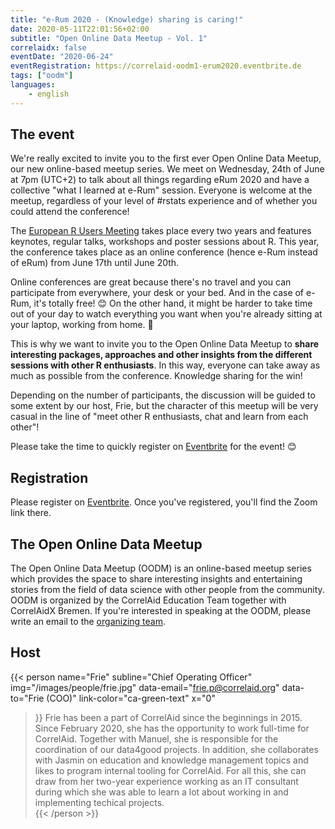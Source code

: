 ```yaml
---
title: "e-Rum 2020 - (Knowledge) sharing is caring!"
date: 2020-05-11T22:01:56+02:00
subtitle: "Open Online Data Meetup - Vol. 1"
correlaidx: false
eventDate: "2020-06-24"
eventRegistration: https://correlaid-oodm1-erum2020.eventbrite.de
tags: ["oodm"]
languages: 
    - english
---
```


## The event

We're really excited to invite you to the first ever Open Online Data Meetup, our new online-based meetup series. We meet on Wednesday, 24th of June at 7pm (UTC+2) to talk about all things regarding eRum 2020 and have a collective "what I learned at e-Rum" session. Everyone is welcome at the meetup, regardless of your level of #rstats experience and of whether you could attend the conference!

The [European R Users Meeting](https://2020.erum.io) takes place every two years and features keynotes, regular talks, workshops and poster sessions about R. This year, the conference takes place as an online conference (hence e-Rum instead of eRum) from June 17th until June 20th.

Online conferences are great because there's no travel and you can participate from everywhere, your desk or your bed. And in the case of e-Rum, it's totally free! :blush: On the other hand, it might be harder to take time out of your day to watch everything you want when you're already sitting at your laptop, working from home. :tada:

This is why we want to invite you to the Open Online Data Meetup to **share interesting packages, approaches and other insights from the different sessions with other R enthusiasts**. In this way, everyone can take away as much as possible from the conference. Knowledge sharing for the win!

Depending on the number of participants, the discussion will be guided to some extent by our host, Frie, but the character of this meetup will be very casual in the line of "meet other R enthusiasts, chat and learn from each other"!

Please take the time to quickly register on [Eventbrite](https://correlaid-oodm1-erum2020.eventbrite.de) for the event! :blush:

## Registration 
Please register on [Eventbrite](https://correlaid-oodm1-erum2020.eventbrite.de). Once you've registered, you'll find the Zoom link there.

## The Open Online Data Meetup
The Open Online Data Meetup (OODM) is an online-based meetup series which provides the space to share interesting insights and entertaining stories from the field of data science with other people from the community. OODM is organized by the CorrelAid Education Team together with CorrelAidX Bremen. If you're interested in speaking at the OODM, please write an email to the [organizing team](mailto:events@correlaid.org).

## Host

{{< person 
    name="Frie"
    subline="Chief Operating Officer"
    img="/images/people/frie.jpg"
    data-email="frie.p@correlaid.org"
    data-to="Frie (COO)"
    link-color="ca-green-text"
    x="0"
>}}
   Frie has been a part of CorrelAid since the beginnings in 2015. Since February 2020, she has the opportunity to work full-time for CorrelAid. Together with Manuel, she is responsible for the coordination of our data4good projects. In addition, she collaborates with Jasmin on education and knowledge management topics and likes to program internal tooling for CorrelAid. For all this, she can draw from her two-year experience working as an IT consultant during which she was able to learn a lot about working in and implementing techical projects.  
{{< /person >}}

